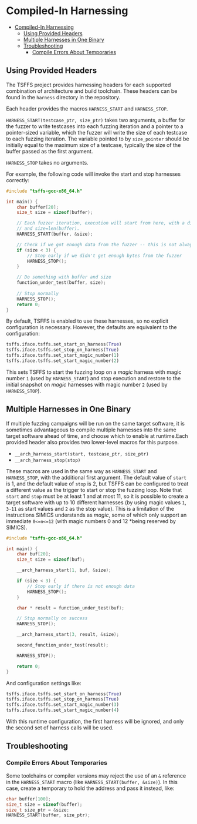 # Compiled-In Harnessing

- [Compiled-In Harnessing](#compiled-in-harnessing)
  - [Using Provided Headers](#using-provided-headers)
  - [Multiple Harnesses in One Binary](#multiple-harnesses-in-one-binary)
  - [Troubleshooting](#troubleshooting)
    - [Compile Errors About Temporaries](#compile-errors-about-temporaries)

## Using Provided Headers

The TSFFS project provides harnessing headers for each supported combination of
architecture and build toolchain. These headers can be found in the `harness` directory
in the repository.

Each header provides the macros `HARNESS_START` and `HARNESS_STOP`.


`HARNESS_START(testcase_ptr, size_ptr)` takes two arguments, a buffer for the fuzzer to
write testcases into each fuzzing iteration and a pointer to a pointer-sized variable,
which the fuzzer will write the size of each testcase to each fuzzing iteration.  The
variable pointed to by `size_pointer` should be initially equal to the maximum size of a
testcase, typically the size of the buffer passed as the first argument.

`HARNESS_STOP` takes no arguments.

For example, the following code will invoke the start and stop harnesses correctly:

```c
#include "tsffs-gcc-x86_64.h"

int main() {
    char buffer[20];
    size_t size = sizeof(buffer);

    // Each fuzzer iteration, execution will start from here, with a different buffer content
    // and size=len(buffer).
    HARNESS_START(buffer, &size);

    // Check if we got enough data from the fuzzer -- this is not always necessary
    if (size < 3) {
        // Stop early if we didn't get enough bytes from the fuzzer
        HARNESS_STOP();
    }

    // Do something with buffer and size
    function_under_test(buffer, size);
    
    // Stop normally
    HARNESS_STOP();
    return 0;
}
```

By default, TSFFS is enabled to use these harnesses, so no explicit configuration is
necessary. However, the defaults are equivalent to the configuration:

```python
tsffs.iface.tsffs.set_start_on_harness(True)
tsffs.iface.tsffs.set_stop_on_harness(True)
tsffs.iface.tsffs.set_start_magic_number(1)
tsffs.iface.tsffs.set_start_magic_number(2)
```

This sets TSFFS to start the fuzzing loop on a *magic* harness with magic number `1`
(used by `HARNESS_START`) and stop execution and restore to the initial snapshot on
*magic* harnesses with magic number `2` (used by `HARNESS_STOP`).

## Multiple Harnesses in One Binary

If multiple fuzzing campaigns will be run on the same target software, it is sometimes
advantageous to compile multiple harnesses into the same target software ahead of time,
and choose which to enable at runtime.Each provided header also provides two lower-level
macros for this purpose.

* `__arch_harness_start(start, testcase_ptr, size_ptr)`
* `__arch_harness_stop(stop)`

These macros are used in the same way as `HARNESS_START` and `HARNESS_STOP`, with the
additional first argument. The default value of `start` is 1, and the default value of
`stop` is 2, but TSFFS can be configured to treat a different value as the trigger to
start or stop the fuzzing loop. Note that `start` and `stop` must be at least 1 and at
most 11, so it is possible to create a target software with up to 10 different harnesses
(by using magic values `1`, `3-11` as start values and `2` as the stop value). This is a
limitation of the instructions SIMICS understands as *magic*, some of which only support
an immediate `0<=n<=12` (with magic numbers 0 and 12 *being reserved by SIMICS).

```c
#include "tsffs-gcc-x86_64.h"

int main() {
    char buf[20];
    size_t size = sizeof(buf);

    __arch_harness_start(1, buf, &size);

    if (size < 3) {
        // Stop early if there is not enough data
        HARNESS_STOP();
    }

    char * result = function_under_test(buf);

    // Stop normally on success
    HARNESS_STOP();

    __arch_harness_start(3, result, &size);

    second_function_under_test(result);

    HARNESS_STOP();

    return 0;
}
```

And configuration settings like:


```python
tsffs.iface.tsffs.set_start_on_harness(True)
tsffs.iface.tsffs.set_stop_on_harness(True)
tsffs.iface.tsffs.set_start_magic_number(3)
tsffs.iface.tsffs.set_start_magic_number(4)
```

With this runtime configuration, the first harness will be ignored, and only the second
set of harness calls will be used. 


## Troubleshooting

### Compile Errors About Temporaries

Some toolchains or compiler versions may reject the use of an `&` reference in the
`HARNESS_START` macro (like `HARNESS_START(buffer, &size)`). In this case, create a
temporary to hold the address and pass it instead, like:

```c
char buffer[100];
size_t size = sizeof(buffer);
size_t size_ptr = &size;
HARNESS_START(buffer, size_ptr);
```
